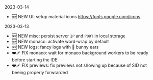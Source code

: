 2023-03-14

-   🆕 NEW UI: setup material icons https://fonts.google.com/icons

2023-03-13

-   🆕 NEW misc: persist server `IP` and `PORT` in local storage
-   🆕 NEW monaco: activate word-wrap by default
-   🆕 NEW logs: fancy logs with 🐰 bunny ears
-   ❤️‍🩹 FIX monaco: wait for monaco background workers to be ready before starting the IDE
-   ❤️‍🩹 FIX previews: fix previews not showing up because of SID not beeing properly forwrarded

